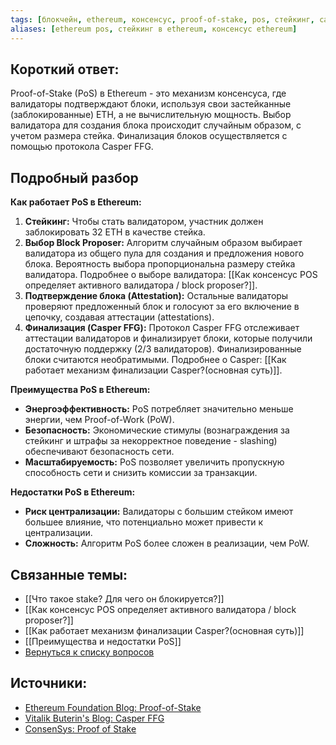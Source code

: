 ```yaml
---
tags: [блокчейн, ethereum, консенсус, proof-of-stake, pos, стейкинг, casper, финализация]
aliases: [ethereum pos, стейкинг в ethereum, консенсус ethereum]
---
```

## Короткий ответ:

Proof-of-Stake (PoS) в Ethereum - это механизм консенсуса, где валидаторы подтверждают блоки, используя свои застейканные (заблокированные) ETH, а не вычислительную мощность.  Выбор валидатора для создания блока происходит случайным образом, с учетом размера стейка. Финализация блоков осуществляется с помощью протокола Casper FFG.

## Подробный разбор

**Как работает PoS в Ethereum:**

1. **Стейкинг:** Чтобы стать валидатором, участник должен заблокировать 32 ETH в качестве стейка.
2. **Выбор Block Proposer:**  Алгоритм случайным образом выбирает валидатора из общего пула для создания и предложения нового блока. Вероятность выбора пропорциональна размеру стейка валидатора.  Подробнее о выборе валидатора: [[Как консенсус POS определяет активного валидатора / block proposer?]].
3. **Подтверждение блока (Attestation):** Остальные валидаторы проверяют предложенный блок и голосуют за его включение в цепочку, создавая аттестации (attestations).
4. **Финализация (Casper FFG):** Протокол Casper FFG  отслеживает аттестации валидаторов и финализирует блоки,  которые получили достаточную поддержку (2/3 валидаторов). Финализированные блоки считаются необратимыми.  Подробнее о Casper: [[Как работает механизм финализации Сasper?(основная суть)]].

**Преимущества PoS в Ethereum:**

* **Энергоэффективность:** PoS потребляет значительно меньше энергии, чем Proof-of-Work (PoW).
* **Безопасность:**  Экономические стимулы (вознаграждения за стейкинг и штрафы за некорректное поведение - slashing)  обеспечивают безопасность сети.
* **Масштабируемость:** PoS  позволяет увеличить пропускную способность сети и снизить комиссии за транзакции.

**Недостатки PoS в Ethereum:**

* **Риск централизации:**  Валидаторы с большим стейком имеют большее влияние, что потенциально может привести к централизации.
* **Сложность:** Алгоритм PoS  более сложен в реализации, чем PoW.

## Связанные темы:

* [[Что такое stake? Для чего он блокируется?]]
* [[Как консенсус POS определяет активного валидатора / block proposer?]]
* [[Как работает механизм финализации Сasper?(основная суть)]]
* [[Преимущества и недостатки PoS]]  
* [Вернуться к списку вопросов](3.%20Список%20вопросов)


## Источники:

* [Ethereum Foundation Blog: Proof-of-Stake](https://ethereum.org/en/developers/docs/consensus-mechanisms/pos/)
* [Vitalik Buterin's Blog: Casper FFG](https://vitalik.ca/general/2023/05/25/attestation.html)
* [ConsenSys: Proof of Stake](https://consensys.net/knowledge-base/ethereum-2/proof-of-stake/)